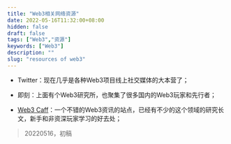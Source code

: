 ```yaml
---
title: "Web3相关网络资源"
date: 2022-05-16T11:32:00+08:00
hidden: false
draft: false
tags: ["Web3","资源"]
keywords: ["Web3"]
description: ""
slug: "resources of web3"
---
```


- Twitter：现在几乎是各种Web3项目线上社交媒体的大本营了；

- 即刻：上面有个Web3研究所，也聚集了很多国内的Web3玩家和先行者；

- [Web3 Caff](http://web3caff.com)：一个不错的Web3资讯的站点，已经有不少的这个领域的研究长文，新手和非资深玩家学习的好去处；


> 20220516，初稿
